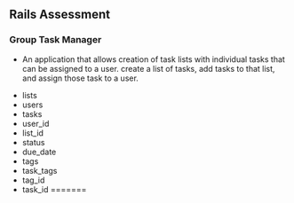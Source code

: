 ## Rails Assessment 
### Group Task Manager
- An application that allows creation of task lists with individual tasks that can be assigned to a user. create a list of tasks, add tasks to that list, and assign those task to a user.

* lists
* users
* tasks
* user_id
* list_id
* status
* due_date
* tags
* task_tags
* tag_id 
* task_id
=======